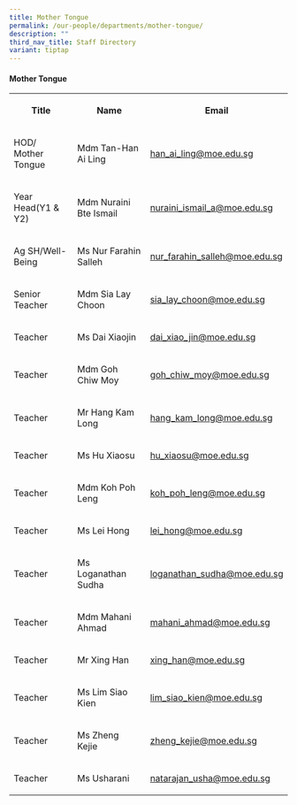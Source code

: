 ```yaml
---
title: Mother Tongue
permalink: /our-people/departments/mother-tongue/
description: ""
third_nav_title: Staff Directory
variant: tiptap
---
```

<h4>Mother Tongue</h4>
<table style="minWidth: 75px">
<colgroup>
<col>
<col>
<col>
</colgroup>
<tbody>
<tr>
<th rowspan="1" colspan="1">
<p>Title</p>
</th>
<th rowspan="1" colspan="1">
<p>Name</p>
</th>
<th rowspan="1" colspan="1">
<p>Email</p>
</th>
</tr>
<tr>
<td rowspan="1" colspan="1">
<p>HOD/ Mother Tongue</p>
</td>
<td rowspan="1" colspan="1">
<p>Mdm Tan-Han Ai Ling</p>
</td>
<td rowspan="1" colspan="1">
<p><a href="mailto:han_ai_ling@moe.edu.sg" rel="noopener noreferrer nofollow" target="_blank">han_ai_ling@moe.edu.sg</a>
</p>
</td>
</tr>
<tr>
<td rowspan="1" colspan="1">
<p>Year Head(Y1 &amp; Y2)</p>
</td>
<td rowspan="1" colspan="1">
<p>Mdm Nuraini Bte Ismail</p>
</td>
<td rowspan="1" colspan="1">
<p><a href="mailto:nuraini_ismail_a@moe.edu.sg" rel="noopener noreferrer nofollow" target="_blank">nuraini_ismail_a@moe.edu.sg</a>
</p>
</td>
</tr>
<tr>
<td rowspan="1" colspan="1">
<p>Ag SH/Well-Being</p>
</td>
<td rowspan="1" colspan="1">
<p>Ms Nur Farahin Salleh</p>
</td>
<td rowspan="1" colspan="1">
<p><a href="mailto:nur_farahin_salleh@moe.edu.sg" rel="noopener noreferrer nofollow" target="_blank">nur_farahin_salleh@moe.edu.sg</a>
</p>
</td>
</tr>
<tr>
<td rowspan="1" colspan="1">
<p>Senior Teacher</p>
</td>
<td rowspan="1" colspan="1">
<p>Mdm Sia Lay Choon</p>
</td>
<td rowspan="1" colspan="1">
<p><a href="mailto:sia_lay_choon@moe.edu.sg" rel="noopener noreferrer nofollow" target="_blank">sia_lay_choon@moe.edu.sg</a>
</p>
</td>
</tr>
<tr>
<td rowspan="1" colspan="1">
<p>Teacher</p>
</td>
<td rowspan="1" colspan="1">
<p>Ms Dai Xiaojin</p>
</td>
<td rowspan="1" colspan="1">
<p><a href="mailto:dai_xiao_jin@moe.edu.sg" rel="noopener noreferrer nofollow" target="_blank">dai_xiao_jin@moe.edu.sg</a>
</p>
</td>
</tr>
<tr>
<td rowspan="1" colspan="1">
<p>Teacher</p>
</td>
<td rowspan="1" colspan="1">
<p>Mdm Goh Chiw Moy</p>
</td>
<td rowspan="1" colspan="1">
<p><a href="mailto:goh_chiw_moy@moe.edu.sg" rel="noopener noreferrer nofollow" target="_blank">goh_chiw_moy@moe.edu.sg</a>
</p>
</td>
</tr>
<tr>
<td rowspan="1" colspan="1">
<p>Teacher</p>
</td>
<td rowspan="1" colspan="1">
<p>Mr Hang Kam Long</p>
</td>
<td rowspan="1" colspan="1">
<p><a href="mailto:hang_kam_long@moe.edu.sg" rel="noopener noreferrer nofollow" target="_blank">hang_kam_long@moe.edu.sg</a>
</p>
</td>
</tr>
<tr>
<td rowspan="1" colspan="1">
<p>Teacher</p>
</td>
<td rowspan="1" colspan="1">
<p>Ms Hu Xiaosu</p>
</td>
<td rowspan="1" colspan="1">
<p><a href="mailto:hu_xiaosu@moe.edu.sg" rel="noopener noreferrer nofollow" target="_blank">hu_xiaosu@moe.edu.sg</a>
</p>
</td>
</tr>
<tr>
<td rowspan="1" colspan="1">
<p>Teacher</p>
</td>
<td rowspan="1" colspan="1">
<p>Mdm Koh Poh Leng</p>
</td>
<td rowspan="1" colspan="1">
<p><a href="mailto:koh_poh_leng@moe.edu.sg" rel="noopener noreferrer nofollow" target="_blank">koh_poh_leng@moe.edu.sg</a>
</p>
</td>
</tr>
<tr>
<td rowspan="1" colspan="1">
<p>Teacher</p>
</td>
<td rowspan="1" colspan="1">
<p>Ms Lei Hong</p>
</td>
<td rowspan="1" colspan="1">
<p><a href="mailto:lei_hong@moe.edu.sg" rel="noopener noreferrer nofollow" target="_blank">lei_hong@moe.edu.sg</a>
</p>
</td>
</tr>
<tr>
<td rowspan="1" colspan="1">
<p>Teacher</p>
</td>
<td rowspan="1" colspan="1">
<p>Ms Loganathan Sudha</p>
</td>
<td rowspan="1" colspan="1">
<p><a href="mailto:loganathan_sudha@moe.edu.sg" rel="noopener noreferrer nofollow" target="_blank">loganathan_sudha@moe.edu.sg</a>
</p>
</td>
</tr>
<tr>
<td rowspan="1" colspan="1">
<p>Teacher</p>
</td>
<td rowspan="1" colspan="1">
<p>Mdm Mahani Ahmad</p>
</td>
<td rowspan="1" colspan="1">
<p><a href="mailto:mahani_ahmad@moe.edu.sg" rel="noopener noreferrer nofollow" target="_blank">mahani_ahmad@moe.edu.sg</a>
</p>
</td>
</tr>
<tr>
<td rowspan="1" colspan="1">
<p>Teacher</p>
</td>
<td rowspan="1" colspan="1">
<p>Mr Xing Han</p>
</td>
<td rowspan="1" colspan="1">
<p><a href="mailto:xing_han@moe.edu.sg" rel="noopener noreferrer nofollow" target="_blank">xing_han@moe.edu.sg</a>
</p>
</td>
</tr>
<tr>
<td rowspan="1" colspan="1">
<p>Teacher</p>
</td>
<td rowspan="1" colspan="1">
<p>Ms Lim Siao Kien</p>
</td>
<td rowspan="1" colspan="1">
<p><a href="mailto:lim_siao_kien@moe.edu.sg" rel="noopener noreferrer nofollow" target="_blank">lim_siao_kien@moe.edu.sg</a>
</p>
</td>
</tr>
<tr>
<td rowspan="1" colspan="1">
<p>Teacher</p>
</td>
<td rowspan="1" colspan="1">
<p>Ms Zheng Kejie</p>
</td>
<td rowspan="1" colspan="1">
<p><a href="mailto:zheng_kejie@moe.edu.sg" rel="noopener noreferrer nofollow" target="_blank">zheng_kejie@moe.edu.sg</a>
</p>
</td>
</tr>
<tr>
<td rowspan="1" colspan="1">
<p>Teacher</p>
</td>
<td rowspan="1" colspan="1">
<p>Ms Usharani</p>
</td>
<td rowspan="1" colspan="1">
<p><a href="mailto:natarajan_usha@moe.edu.sg" rel="noopener noreferrer nofollow" target="_blank">natarajan_usha@moe.edu.sg</a>
</p>
</td>
</tr>
</tbody>
</table>
<p></p>